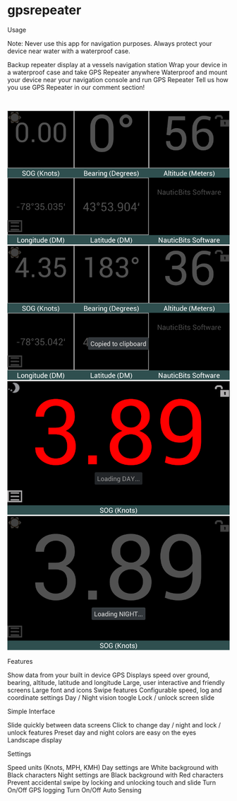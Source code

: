 # gpsrepeater
Usage

Note: Never use this app for navigation purposes. Always protect your device near water with a waterproof case.

Backup repeater display at a vessels navigation station
Wrap your device in a waterproof case and take GPS Repeater anywhere
Waterproof and mount your device near your navigation console and run GPS Repeater
Tell us how you use GPS Repeater in our comment section!

</br>
<p align="center">
  <img src="https://github.com/nwatson76/gpsrepeater/blob/master/Screenshot_2017-03-28-00-58-13.png" />
  <img src="https://github.com/nwatson76/gpsrepeater/blob/master/Screenshot_2017-03-28-00-58-17.png" />
  <img src="https://github.com/nwatson76/gpsrepeater/blob/master/Screenshot_2017-03-28-00-58-42.png" />
  <img src="https://github.com/nwatson76/gpsrepeater/blob/master/Screenshot_2017-03-28-00-58-49.png " />
</p>

Features
 
Show data from your built in device GPS
Displays speed over ground, bearing, altitude, latitude and longitude
Large, user interactive and friendly screens
Large font and icons
Swipe features
Configurable speed, log and coordinate settings
Day / Night vision toogle
Lock / unlock screen slide

Simple Interface
 
Slide quickly between data screens
Click to change day / night and lock / unlock features
Preset day and night colors are easy on the eyes
Landscape display

Settings

Speed units (Knots, MPH, KMH)
Day settings are White background with Black characters
Night settings are Black background with Red characters
Prevent accidental swipe by locking and unlocking touch and slide
Turn On/Off GPS logging
Turn On/Off Auto Sensing

